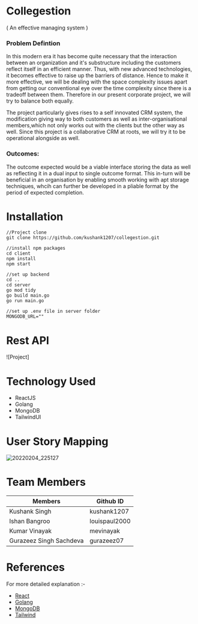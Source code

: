 # Collegestion

( An effective managing system )

### Problem Defintion

In this modern era it has become quite necessary that the interaction between an organization and it's substructure including the customers reflect itself in an efficient manner. Thus, with new advanced technologies, it becomes effective to raise up the barriers of distance. Hence to make it more effective, we will be dealing with the space complexity issues apart from getting our conventional eye over the time complexity since there is a tradeoff between them. Therefore in our present corporate project, we will try to balance both equally.

The project particularly gives rises to a self innovated CRM system, the modification giving way to both customers as well as inter-organisational members,which not only works out with the clients but the other way as well. Since this project is a collaborative CRM at roots, we will try it to be operational alongside as well. 

### Outcomes:

The outcome expected would be a viable interface storing the data as well as reflecting it in a dual input to single outcome format. This in-turn will be beneficial in an organisation by enabling smooth working with apt storage techniques, whcih can further be developed in a pliable format by the period of expected completion.

# Installation

```
//Project clone
git clone https://github.com/kushank1207/collegestion.git

//install npm packages
cd client
npm install
npm start

//set up backend
cd ..
cd server
go mod tidy
go build main.go
go run main.go

//set up .env file in server folder
MONGODB_URL=""
```
# Rest API

![Project]

# Technology Used

* ReactJS
* Golang
* MongoDB
* TailwindUI

# User Story Mapping
![20220204_225127](https://user-images.githubusercontent.com/43453205/152628375-e2d91300-0590-42d4-b191-273c69e23655.jpg)


# Team Members

| Members                 | Github ID     |
| ----------------------- | ------------- |
| Kushank Singh           | kushank1207   |
| Ishan Bangroo           | louispaul2000 |
| Kumar Vinayak           | mevinayak     |
| Gurazeez Singh Sachdeva | gurazeez07    |



# References

For more detailed explanation :-

* [React](https://reactjs.org/)
* [Golang](https://go.dev/doc/)
* [MongoDB](https://docs.mongodb.com/)
* [Tailwind](https://tailwindui.com/documentation)

